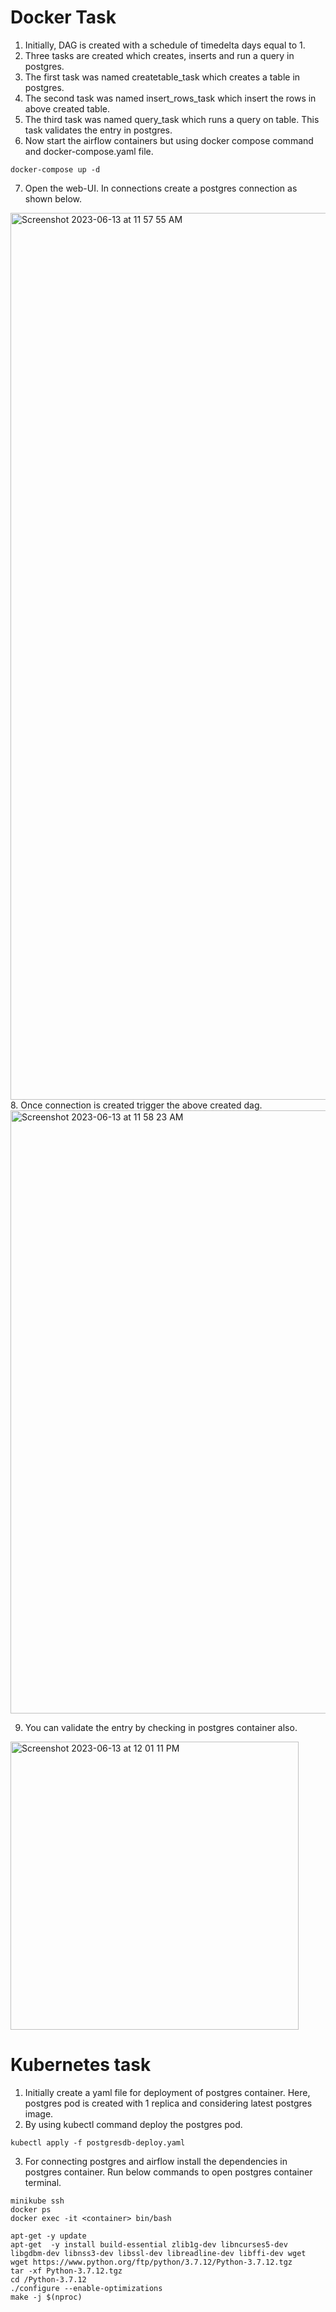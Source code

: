 # Docker Task
1. Initially, DAG is created with a schedule of timedelta days equal to 1.
2. Three tasks are created which creates, inserts and run a query in postgres.
3. The first task was named createtable_task which creates a table in postgres.
4. The second task was named insert_rows_task which insert the rows in above created table.
5. The third task was named query_task which runs a query on table. This task validates the entry in postgres.
6. Now start the airflow containers but using docker compose command and docker-compose.yaml file.
```
docker-compose up -d
```
7. Open the web-UI. In connections create a postgres connection as shown below.
<img width="1419" alt="Screenshot 2023-06-13 at 11 57 55 AM" src="https://github.com/praneeth-0501/docker_assignment/assets/123532043/6eb65ce4-9561-4b21-947f-1bc618ee783d">
8. Once connection is created trigger the above created dag.
<img width="965" alt="Screenshot 2023-06-13 at 11 58 23 AM" src="https://github.com/praneeth-0501/docker_assignment/assets/123532043/58ddf97f-a1d8-4ce6-80ae-92533e18066e">

9. You can validate the entry by checking in postgres container also.

<img width="461" alt="Screenshot 2023-06-13 at 12 01 11 PM" src="https://github.com/praneeth-0501/docker_assignment/assets/123532043/cd4c5407-d329-4bfe-acc1-75278acc082c">

# Kubernetes task
1. Initially create a yaml file for deployment of postgres container. Here, postgres pod is created with 1 replica and considering latest postgres image.
2. By using kubectl command deploy the postgres pod.
```
kubectl apply -f postgresdb-deploy.yaml 
```
3. For connecting postgres and airflow install the dependencies in postgres container. Run below commands to open postgres container terminal.
```
minikube ssh
docker ps
docker exec -it <container> bin/bash
```
```
apt-get -y update
apt-get  -y install build-essential zlib1g-dev libncurses5-dev libgdbm-dev libnss3-dev libssl-dev libreadline-dev libffi-dev wget
wget https://www.python.org/ftp/python/3.7.12/Python-3.7.12.tgz
tar -xf Python-3.7.12.tgz
cd /Python-3.7.12
./configure --enable-optimizations
make -j $(nproc)

```
